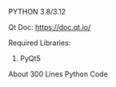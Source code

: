 PYTHON 3.8/3.12

Qt Doc: https://doc.qt.io/

Required Libraries:
  1. PyQt5

About 300 Lines Python Code
